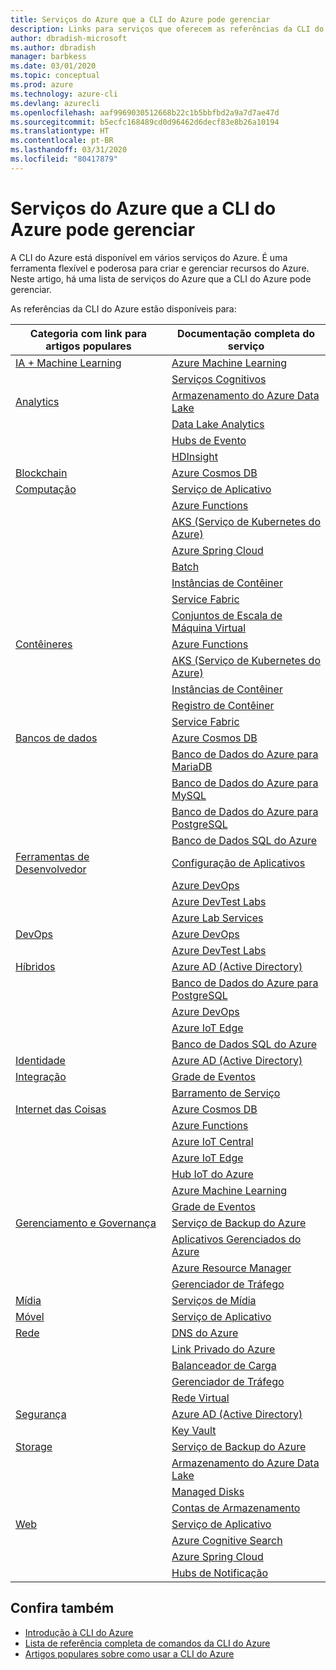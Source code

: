 ```yaml
---
title: Serviços do Azure que a CLI do Azure pode gerenciar
description: Links para serviços que oferecem as referências da CLI do Azure, Configuração de Aplicativos, Serviço de Aplicativo, AD (Active Directory), Backup, Cognitive Search, Cosmos DB, Data Lake Storage, Banco de Dados, MariaDB, MySQL, PostgreSQL, DevOps, DevTest Labs, DNS, Functions, IoT, IoT Central, IoT Edge, Hub IoT, AKS (Serviço de Kubernetes), Lab Services, Machine Learning, Aplicativos Gerenciados, Link Privado, Resource Manager, Spring Cloud, Banco de Dados SQL, Lote, Serviços Cognitivos, Instâncias de Contêiner, Registro de Contêiner, Data Lake Analytics, Grade de Eventos, Hubs de Eventos, HDInsight, Key Vault, Load Balancer, Managed Disks, Serviços de Mídia, Hubs de Notificação, Barramento de Serviço, Service Fabric, Contas de Armazenamento, Gerenciador de Tráfego, Conjuntos de Dimensionamento de Máquinas Virtuais, Rede Virtual, Computação, Rede, Internet das Coisas, Ferramentas para Desenvolvedores, Bancos de Dados, Análise, Gerenciamento e Governança, Híbrido, Armazenamento, Segurança, IA, IA + Machine Learning
author: dbradish-microsoft
ms.author: dbradish
manager: barbkess
ms.date: 03/01/2020
ms.topic: conceptual
ms.prod: azure
ms.technology: azure-cli
ms.devlang: azurecli
ms.openlocfilehash: aaf9969030512668b22c1b5bbfbd2a9a7d7ae47d
ms.sourcegitcommit: b5ecfc168489cd0d96462d6decf83e8b26a10194
ms.translationtype: HT
ms.contentlocale: pt-BR
ms.lasthandoff: 03/31/2020
ms.locfileid: "80417879"
---
```

# <a name="azure-services-the-azure-cli-can-manage"></a>Serviços do Azure que a CLI do Azure pode gerenciar

A CLI do Azure está disponível em vários serviços do Azure. É uma ferramenta flexível e poderosa para criar e gerenciar recursos do Azure.  Neste artigo, há uma lista de serviços do Azure que a CLI do Azure pode gerenciar.

As referências da CLI do Azure estão disponíveis para:  

| Categoria com link para artigos populares | Documentação completa do serviço
|-|-|
|[IA + Machine Learning](/cli/azure/popular-articles-using-the-azure-cli?#ai--machine-learning)| [Azure Machine Learning](/azure/machine-learning/)
||[Serviços Cognitivos](/azure/cognitive-services/)
|[Analytics](/cli/azure/popular-articles-using-the-azure-cli?#analytics)|[Armazenamento do Azure Data Lake](/azure/storage/blobs/data-lake-storage-introduction/)
||[Data Lake Analytics](/azure/data-lake-analytics/)
||[Hubs de Evento](/azure/event-hubs/)
||[HDInsight](/azure/hdinsight/)
|[Blockchain](popular-articles-using-the-azure-cli.md)|[Azure Cosmos DB](/azure/cosmos-db/)
|[Computação](/cli/azure/popular-articles-using-the-azure-cli?#compute)|[Serviço de Aplicativo](/azure/app-service/)
||[Azure Functions](/azure/azure-functions/)
||[AKS (Serviço de Kubernetes do Azure)](/azure/aks/)
||[Azure Spring Cloud](/azure/spring-cloud/)
||[Batch](/azure/batch/)
||[Instâncias de Contêiner](/azure/container-instances/)
||[Service Fabric](/azure/service-fabric/)
||[Conjuntos de Escala de Máquina Virtual](/azure/virtual-machine-scale-sets/)
|[Contêineres](popular-articles-using-the-azure-cli.md)|[Azure Functions](/azure/azure-functions/)
||[AKS (Serviço de Kubernetes do Azure)](/azure/aks/)
||[Instâncias de Contêiner](/azure/container-instances/)
||[Registro de Contêiner](/azure/container-registry/)
||[Service Fabric](/azure/service-fabric/)
|[Bancos de dados](/cli/azure/popular-articles-using-the-azure-cli?#databases)|[Azure Cosmos DB](/azure/cosmos-db/)
||[Banco de Dados do Azure para MariaDB](/azure/mariadb/)
||[Banco de Dados do Azure para MySQL](/azure/mysql/)
||[Banco de Dados do Azure para PostgreSQL](/azure/postgresql/)
||[Banco de Dados SQL do Azure](/azure/sql-database/)
|[Ferramentas de Desenvolvedor](/cli/azure/popular-articles-using-the-azure-cli?#developer-tools)|[Configuração de Aplicativos](/azure/azure-app-configuration/)
||[Azure DevOps](/azure/devops/)
||[Azure DevTest Labs](/azure/lab-services/)
||[Azure Lab Services](/azure/lab-services/classroom-labs/)
|[DevOps](/cli/azure/popular-articles-using-the-azure-cli?#developer-tools)|[Azure DevOps](/azure/devops/)
||[Azure DevTest Labs](/azure/lab-services/)
|[Híbridos](/cli/azure/popular-articles-using-the-azure-cli?#hybrid)|[Azure AD (Active Directory)](/azure/active-directory/)
||[Banco de Dados do Azure para PostgreSQL](/azure/postgresql/)
||[Azure DevOps](/azure/devops/)
||[Azure IoT Edge](/azure/iot-edge/)
||[Banco de Dados SQL do Azure](/azure/sql-database/)
|[Identidade](popular-articles-using-the-azure-cli.md)|[Azure AD (Active Directory)](/azure/active-directory/)
|[Integração](popular-articles-using-the-azure-cli.md)|[Grade de Eventos](/azure/event-grid/)
||[Barramento de Serviço](/azure/service-bus/)
|[Internet das Coisas](/cli/azure/popular-articles-using-the-azure-cli?#internet-of-things)|[Azure Cosmos DB](/azure/cosmos-db/)
||[Azure Functions](/azure/azure-functions/)
||[Azure IoT Central](/azure/iot-central/)
||[Azure IoT Edge](/azure/iot-edge/)
||[Hub IoT do Azure](/azure/iot-hub/)
||[Azure Machine Learning](/azure/machine-learning/)
||[Grade de Eventos](/azure/event-grid/)
|[Gerenciamento e Governança](/cli/azure/popular-articles-using-the-azure-cli?#management-and-governance)|[Serviço de Backup do Azure](/azure/backup/)
||[Aplicativos Gerenciados do Azure](/azure/azure-resource-manager/managed-applications/)
||[Azure Resource Manager](/azure/azure-resource-manager/)
||[Gerenciador de Tráfego](/azure/traffic-manager/)
|[Mídia](popular-articles-using-the-azure-cli.md)|[Serviços de Mídia](/azure/media-services/)
|[Móvel](popular-articles-using-the-azure-cli.md)|[Serviço de Aplicativo](/azure/app-service/)
|[Rede](/cli/azure/popular-articles-using-the-azure-cli?#networking)|[DNS do Azure](/azure/dns/)
||[Link Privado do Azure](/azure/private-link/)
||[Balanceador de Carga](/azure/load-balancer/)
||[Gerenciador de Tráfego](/azure/traffic-manager/)
||[Rede Virtual](/azure/virtual-network/)
|[Segurança](/cli/azure/popular-articles-using-the-azure-cli?#security)|[Azure AD (Active Directory)](/azure/active-directory/)
||[Key Vault](/azure/key-vault/)
|[Storage](/cli/azure/popular-articles-using-the-azure-cli?#storage)|[Serviço de Backup do Azure](/azure/backup/)
||[Armazenamento do Azure Data Lake](/azure/storage/blobs/data-lake-storage-introduction/)
||[Managed Disks](/azure/virtual-machines/windows/managed-disks-overview/)
||[Contas de Armazenamento](/azure/storage/common/storage-account-overview/)
|[Web](popular-articles-using-the-azure-cli.md)|[Serviço de Aplicativo](/azure/app-service/)
||[Azure Cognitive Search](/azure/search/)
||[Azure Spring Cloud](/azure/spring-cloud/)
||[Hubs de Notificação](/azure/notification-hubs/)

## <a name="see-also"></a>Confira também

- [Introdução à CLI do Azure](get-started-with-azure-cli.md)
- [Lista de referência completa de comandos da CLI do Azure](/cli/azure/reference-index)
- [Artigos populares sobre como usar a CLI do Azure](popular-articles-using-the-azure-cli.md)
